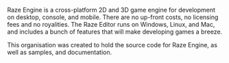 Raze Engine is a cross-platform 2D and 3D game engine for development on desktop, console, and mobile. There are no up-front costs, no licensing fees and no royalities. The Raze Editor runs on Windows, Linux, and Mac, and includes a bunch of features that will make developing games a breeze.

This organisation was created to hold the source code for Raze Engine, as well as samples, and documentation.
